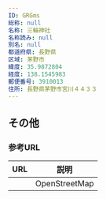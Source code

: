 ```yaml
---
ID: GRGms
総称: null
名称: 三輪神社
名称読み: null
別名: null
都道府県: 長野県
区域: 茅野市
緯度: 35.9872804
経度: 138.1545983
郵便番号: 3910013
住所: 長野県茅野市宮川４４３３
---
```


## その他

### 参考URL

| URL | 説明          |
| --- | ------------- |
|     | OpenStreetMap |
